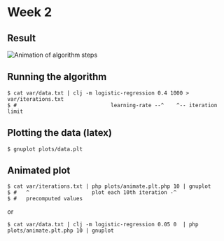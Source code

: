 # Week 2

## Result

![Animation of algorithm steps](var/animation.gif)


## Running the algorithm

```
$ cat var/data.txt | clj -m logistic-regression 0.4 1000 > var/iterations.txt
$ #                              learning-rate --^    ^-- iteration limit
```

## Plotting the data (latex)

```
$ gnuplot plots/data.plt
```

## Animated plot

```
$ cat var/iterations.txt | php plots/animate.plt.php 10 | gnuplot
$ #   ^                    plot each 10th iteration -^
$ #   precomputed values
```

or

```
$ cat var/data.txt | clj -m logistic-regression 0.05 0  | php plots/animate.plt.php 10 | gnuplot
```
